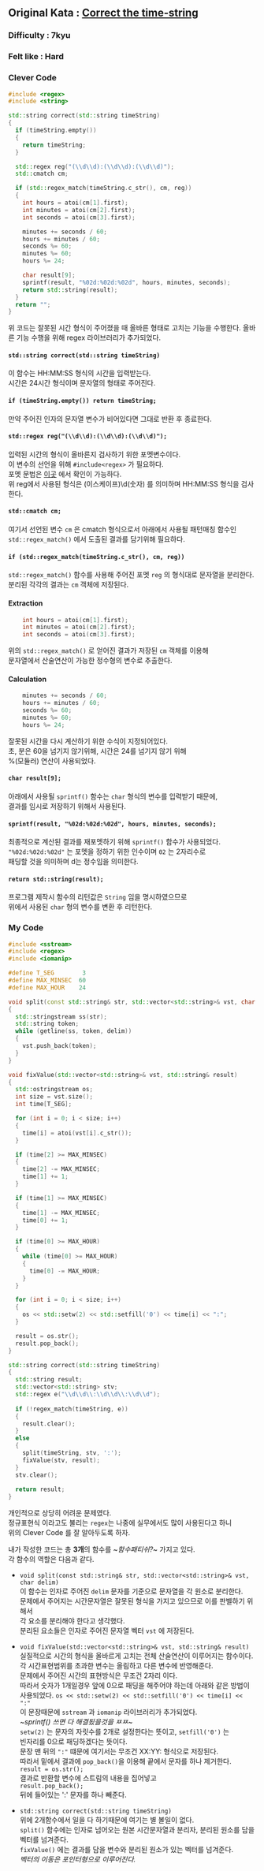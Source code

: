## Original Kata : [Correct the time-string](https://www.codewars.com/kata/correct-the-time-string/cpp)  

### Difficulty : 7kyu
### Felt like : Hard

### Clever Code  
``` C++
#include <regex>
#include <string>

std::string correct(std::string timeString)
{ 
  if (timeString.empty())
  {
    return timeString;
  }

  std::regex reg("(\\d\\d):(\\d\\d):(\\d\\d)");
  std::cmatch cm;

  if (std::regex_match(timeString.c_str(), cm, reg)) 
  {
    int hours = atoi(cm[1].first);
    int minutes = atoi(cm[2].first);
    int seconds = atoi(cm[3].first);

    minutes += seconds / 60;
    hours += minutes / 60;
    seconds %= 60;
    minutes %= 60;
    hours %= 24; 

    char result[9];    
    sprintf(result, "%02d:%02d:%02d", hours, minutes, seconds);
    return std::string(result);
  }
  return "";
}
```
   
위 코드는 잘못된 시간 형식이 주어졌을 때 올바른 형태로 고치는 기능을 수행한다. 
올바른 기능 수행을 위해 regex 라이브러리가 추가되었다.   

#### `std::string correct(std::string timeString)`  
이 함수는 HH:MM:SS 형식의 시간을 입력받는다.  
시간은 24시간 형식이며 문자열의 형태로 주어진다.  

#### `if (timeString.empty()) return timeString;`  
만약 주어진 인자의 문자열 변수가 비어있다면 그대로 반환 후 종료한다.  

#### `std::regex reg("(\\d\\d):(\\d\\d):(\\d\\d)");`  
입력된 시간의 형식이 올바른지 검사하기 위한 포멧변수이다.  
이 변수의 선언을 위해 `#include<regex>` 가 필요하다.  
포멧 문법은 [이곳](https://en.wikipedia.org/wiki/Regular_expression#Syntax) 에서 확인이 가능하다.  
위 reg에서 사용된 형식은 \(이스케이프)\d(숫자) 를 의미하며 HH:MM:SS 형식을 검사한다.  

#### `std::cmatch cm;`  
여기서 선언된 변수 `cm` 은 cmatch 형식으로서 아래에서 사용될 패턴매칭 함수인  
`std::regex_match()` 에서 도출된 결과를 담기위해 필요하다.  

#### `if (std::regex_match(timeString.c_str(), cm, reg))`  
`std::regex_match()` 함수를 사용해 주어진 포멧 `reg` 의 형식대로 문자열을 분리한다.  
분리된 각각의 결과는 `cm` 객체에 저장된다.  

#### Extraction  
``` C++
    int hours = atoi(cm[1].first);
    int minutes = atoi(cm[2].first);
    int seconds = atoi(cm[3].first);
```
위의 `std::regex_match()` 로 얻어진 결과가 저장된 `cm` 객체를 이용해  
문자열에서 산술연산이 가능한 정수형의 변수로 추출한다.  

#### Calculation  
``` C++
    minutes += seconds / 60;
    hours += minutes / 60;
    seconds %= 60;
    minutes %= 60;
    hours %= 24; 
```
잘못된 시간을 다시 계산하기 위한 수식이 지정되어있다.  
초, 분은 60을 넘기지 않기위해, 시간은 24를 넘기지 않기 위해  
%(모듈러) 연산이 사용되었다.  

#### `char result[9];`  
아래에서 사용될 `sprintf()` 함수는 `char` 형식의 변수를 입력받기 때문에,  
결과를 임시로 저장하기 위해서 사용된다.  

#### `sprintf(result, "%02d:%02d:%02d", hours, minutes, seconds);`
최종적으로 계산된 결과를 재포멧하기 위해 `sprintf()` 함수가 사용되었다.  
`"%02d:%02d:%02d"` 는 포멧을 정하기 위한 인수이며 `02` 는 2자리수로  
패딩할 것을 의미하며 d는 정수임을 의미한다.  

#### `return std::string(result);`  
프로그램 제작시 함수의 리턴값은 `String` 임을 명시하였으므로  
위에서 사용된 `char` 형의 변수를 변환 후 리턴한다.  

### My Code
``` C++
#include <sstream>
#include <regex>
#include <iomanip>

#define T_SEG        3
#define MAX_MINSEC  60
#define MAX_HOUR    24

void split(const std::string& str, std::vector<std::string>& vst, char delim)
{
  std::stringstream ss(str);
  std::string token;
  while (getline(ss, token, delim))
  {
    vst.push_back(token);
  }
}

void fixValue(std::vector<std::string>& vst, std::string& result)
{
  std::ostringstream os;
  int size = vst.size();
  int time[T_SEG];

  for (int i = 0; i < size; i++)
  {
    time[i] = atoi(vst[i].c_str());
  }

  if (time[2] >= MAX_MINSEC)
  {
    time[2] -= MAX_MINSEC;
    time[1] += 1;
  }

  if (time[1] >= MAX_MINSEC)
  {
    time[1] -= MAX_MINSEC;
    time[0] += 1;
  }

  if (time[0] >= MAX_HOUR)
  {
    while (time[0] >= MAX_HOUR)
    {
      time[0] -= MAX_HOUR;
    }
  }

  for (int i = 0; i < size; i++)
  {
    os << std::setw(2) << std::setfill('0') << time[i] << ":";
  }

  result = os.str();
  result.pop_back();
}

std::string correct(std::string timeString)
{ 
  std::string result;
  std::vector<std::string> stv;
  std::regex e("\\d\\d\\:\\d\\d\\:\\d\\d");
    
  if (!regex_match(timeString, e))
  {
    result.clear();
  }
  else
  {
    split(timeString, stv, ':');
    fixValue(stv, result);
  }
  stv.clear();
    
  return result;
}
```

개인적으로 상당히 어려운 문제였다.  
정규표현식 이라고도 불리는 `regex`는 나중에 실무에서도 많이 사용된다고 하니   
위의 Clever Code 를 잘 알아두도록 하자.  

내가 작성한 코드는 총 **3개**의 함수를 ~*함수패티쉬?*~ 가지고 있다.  
각 함수의 역할은 다음과 같다.  

- `void split(const std::string& str, std::vector<std::string>& vst, char delim)`  
이 함수는 인자로 주어진 `delim` 문자를 기준으로 문자열을 각 원소로 분리한다.  
문제에서 주어지는 시간문자열은 잘못된 형식을 가지고 있으므로 이를 판별하기 위해서  
각 요소를 분리해야 한다고 생각했다.  
분리된 요소들은 인자로 주어진 문자열 벡터 `vst` 에 저장된다.  

- `void fixValue(std::vector<std::string>& vst, std::string& result)`  
실질적으로 시간의 형식을 올바르게 고치는 전체 산술연산이 이루어지는 함수이다.  
각 시간표현범위를 초과한 변수는 올림하고 다른 변수에 반영해준다.  
문제에서 주어진 시간의 표현방식은 무조건 2자리 이다.  
따라서 숫자가 1개일경우 앞에 0으로 패딩을 해주어야 하는데 아래와 같은 방법이 사용되었다. 
`os << std::setw(2) << std::setfill('0') << time[i] << ":"`  
이 문장때문에 `sstream` 과 `iomanip` 라이브러리가 추가되었다.  
~*sprintf() 쓰면 다 해결됬을것을 ㅉㅉ*~   
`setw(2)` 는 문자의 자릿수를 2개로 설정한다는 뜻이고, `setfill('0')` 는   
빈자리를 0으로 패딩하겠다는 뜻이다.  
문장 맨 뒤의 `":"` 떄문에 여기서는 무조건 XX:YY: 형식으로 저장된다.  
따라서 밑에서 결과에 `pop_back()`을 이용해 끝에서 문자를 하나 제거한다.  
`result = os.str();`  
결과로 반환할 변수에 스트림의 내용을 집어넣고  
`result.pop_back();`  
뒤에 들어있는 ':' 문자를 하나 빼준다.  

- `std::string correct(std::string timeString)`  
위에 2개함수에서 일을 다 하기때문에 여기는 별 볼일이 없다.  
`split()` 함수에는 인자로 넘어오는 원본 시간문자열과 분리자, 분리된 원소를 담을 벡터를 넘겨준다.  
`fixValue()` 에는 결과를 담을 변수와 분리된 원소가 있는 벡터를 넘겨준다.  
*벡터의 이동은 포인터형으로 이루어진다.*  